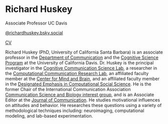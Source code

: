 # Richard Huskey
Associate Professor
UC Davis

[@richardhuskey.bsky.social](https://bsky.app/profile/richardhuskey.bsky.social)

[CV](https://drive.google.com/file/d/0Bw5A2_CPvVBJT2lDVmFpNHNjU00/edit)

Richard Huskey (PhD, University of California Santa Barbara) is an associate professor in the [Department of Communication](https://communication.ucdavis.edu/) and the [Cognitive Science Program](https://cogsci.ucdavis.edu/) at the University of California Davis. Dr. Huskey is the principal investigator in the [Cognitive Communication Science Lab](https://cogcommscience.com/), a researcher in the [Computational Communication Research Lab](http://c2.ucdavis.edu/), an affiliated faculty member at the [Center for Mind and Brain](https://mindbrain.ucdavis.edu/), and an affiliated faculty member in the [Designated Emphasis in Computational Social Science](https://css.ucdavis.edu/). He is the former Chair of the International Communication Association [Communication Science and Biology interest group](http://commscience.org/), and is an Associate Editor at the [Journal of Communication](https://academic.oup.com/joc). He studies motivational influences on attitudes and behavior. He researches these questions using a variety of methodological techniques including: neuroimaging, computational modeling, and lab-based experimentation.

